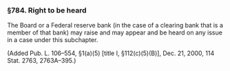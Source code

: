 ### §784. Right to be heard ###

The Board or a Federal reserve bank (in the case of a clearing bank that is a member of that bank) may raise and may appear and be heard on any issue in a case under this subchapter.

(Added Pub. L. 106–554, §1(a)(5) [title I, §112(c)(5)(B)], Dec. 21, 2000, 114 Stat. 2763, 2763A–395.)